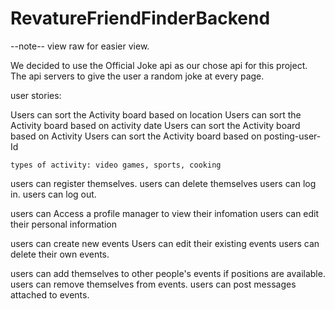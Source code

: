 # RevatureFriendFinderBackend
--note-- view raw for easier view. 

We decided to use the Official Joke api as our chose api for this project. 
The api servers to give the user a random joke at every page. 

user stories:

Users can sort the Activity board based on location
Users can sort the Activity board based on activity date
Users can sort the Activity board based on Activity
Users can sort the Activity board based on posting-user-Id

    types of activity: video games, sports, cooking

users can register themselves.
users can delete themselves
users can log in.
users can log out.

users can Access a profile manager to view their infomation 
users can edit their personal information


users can create new events
Users can edit their existing events
users can delete their own events.

users can add themselves to other people's events if positions are available.
users can remove themselves from events.
users can post messages attached to events.
